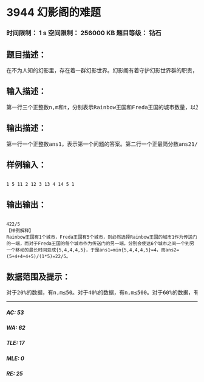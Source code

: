 # 3944 幻影阁的难题   
### 时间限制： 1 s     空间限制： 256000 KB     题目等级： 钻石  
## 题目描述：  

<pre>
在不为人知的幻影里，存在着一群幻影世界。幻影阁有着守护幻影世界群的职责，拥有连接不同幻影世界的能力，Rainbow王国和Freda王国就存在于不同的幻影世界，通过幻影阁这个中转站进行友好地交流。有一天，他们向幻影阁提出了为两国建立点对点传送门的请求，然而幻影阁每天要处理数量达long long级别的事务，幻影阁只能帮助两个王国建立一个传送门，如何在两个王国内选择一对合适的城市成了两国商讨的重点。Rainbow王国有n个互相可达的城市，编号1到n，n个城市之间由n-1条双向通行的道路连接，通过每条道路都相应地需要花费一定的时间。同样地，Freda王国有m个互相可达的城市，编号1到m，个城市之间由m-1条双向通行的道路连接，通过每条道路都相应地需要花费一定的时间。传送门可以在两个王国之间双向地通行，两端分别固定在两个国家的某个城市，通过传送门也需要花费一定的时间。这些时间是早已经测算好的，两国之间还存在两个问题：最好的一个建立传送门的策略能使这n+m个城市中从一个城市到达另一个城市的最长时间变得有多短？如果从Rainbow王国等概率地选一个城市，再从Freda王国等概率的选一个城市，以这两个城市为端点建立传送门，这n+m个城市中从一个城市到达另一个城市的最长时间期望是多少？幻影阁都觉得这个问题很简单，于是把问题交给了你。 
</pre>
  
  
## 输入描述：  

<pre>
第一行三个正整数n,m和t，分别表示Rainbow王国和Freda王国的城市数量，以及通过传送门花费的时间。接下来n+m-2行，每行三个正整数u,v和w，表示从城市u到城市v需要w个单位时间，其中前n-1行描述的是Rainbow王国的道路情况，后m-1行描述的是Freda王国的道路情况。 
</pre>
  
  
## 输出描述：  

<pre>
第一行一个正整数ans1，表示第一个问题的答案。第二行一个正最简分数ans21/ans22，表示第二个问题的答案ans2=ans21/ans22，其中ans21和ans22互质，ans22等于1时不省略。 
</pre>
  
  
## 样例输入：  

<pre><code>
1 5 11 2 12 3 13 4 14 5 1 
</code></pre>
  
  
## 输出输出：  

<pre><code>
422/5  
【样例解释】  
Rainbow王国有1个城市，Freda王国有5个城市，则必然选择Rainbow王国的城市1作为传送门的一端，而对于Freda王国的每个城市作为传送门的另一端，分别会使这6个城市之间一个到另一个移动的最长时间变成{5,4,4,4,5}，于是ans1=min{5,4,4,4,5}=4，而ans2=(5+4+4+4+5)/(1*5)=22/5。 
</code></pre>
  
  
## 数据范围及提示：  

<pre>
对于20%的数据，有n,m≤50。对于40%的数据，有n,m≤500。对于60%的数据，有n,m≤5000。      对于100%的数据，有n,m≤200000,t,w≤min{1000,4*106/max{n,m}。 
</pre>
  
  
***  

##### AC: 53  
##### WA: 62  
##### TLE: 17  
##### MLE: 0  
##### RE: 25  
